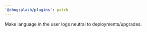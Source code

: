 ```yaml
---
'@chugsplash/plugins': patch
---
```


Make language in the user logs neutral to deployments/upgrades.
